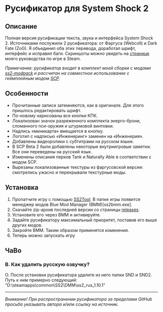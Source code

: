 # Русификатор для System Shock 2 

## Описание

Полная версия русификации текста, звука и интерфейса System Shock 2. Источниками послужили 2 русификатора: от Фаргуса (Webcoll) и Dark Fate (ZoG). Я объединил оба этих перевода, доработал шрифт, интерфейс и исправил баги. Скриншоты можно увидеть на [странице](http://steamcommunity.com/sharedfiles/filedetails/?id=716333559) моего руководства по игре в Steam.

*Примечание: русификатор входит в комплект моей сборки с модами [ss2-modpack](https://github.com/BroFox86/ss2-modpack) и рассчитан на совместное использование с геймплейным модом [SCP](https://www.systemshock.org/index.php?topic=7116.0).*

## Особенности

* Прочитанные записи затемняются, как в оригинале. Для этого пришлось редактировать шрифт.
* По-новому нарисованы все кнопки КПК.
* Локализован значок разряженного комплекта энерго-брони, сломанного пси-оружия и штурмовой винтовки.
* Надпись «миникарта» вмещается в кнопку.
* Логотип с надписью «Инженеринг» заменен на «Инженерия».
* Добавлены видеоролики с субтитрами на русском языке.
* В SCP Beta 2 были добавлены некоторые внутриигровые заметки. Все они переведены на русский язык.
* Изменены описания перков Tank и Naturally Able в соответствии с модом SCP.
* Вырезаны локализованные текстуры из фаргусовской версии: смотрелись ужасно и перекрывали текстурные моды.

## Установка 

1. Пропатчите игру с помощью [SS2Tool](https://www.systemshock.org/index.php?topic=4141.0). В папке игры появится менеджер модов Blue Mod Manager (BMM)[ss2bmm.exe].
3. Скачайте zip-архив последней версии со страницы [releases](https://github.com/BroFox86/ss2-rus/releases).
3. Установите его через BMM и активируйте. 
4. Задайте русификатору максимальный приоритет, поставив его выше других модов.
5. Закройте BMM. Таким образом применятся изменения.
6. Теперь можно запускать игру

## ЧаВо

### В. Как удалить русскую озвучку?

О. После установки русификатора удалите из него папки SND и SND2. 
Путь к ним примерно следующий: "D:\steamapps\common\SS2\DMM\ss2_rus_1.10.1\"

__________

*Внимание! При распространении русификатора за пределами GitHub просьба указывать автора и/или ссылку на источник.* 